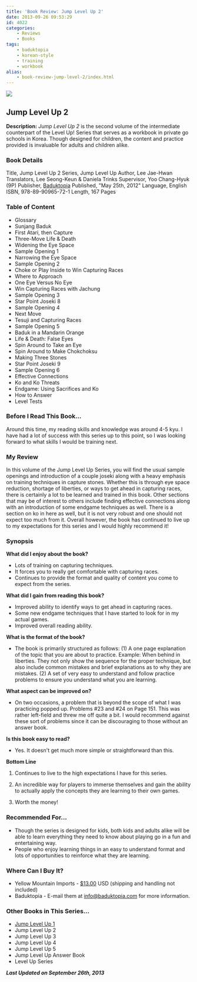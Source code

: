 ```yaml
---
title: 'Book Review: Jump Level Up 2'
date: 2013-09-26 09:53:29
id: 4022
categories:
	- Reviews
	- Books
tags:
	- baduktopia
	- korean-style
	- training
	- workbook
alias:
	- book-review-jump-level-2/index.html
---
```


![](/images/2013/09/jumplevelup2cover.jpg)

## Jump Level Up 2

**Description:** _Jump Level Up 2_ is the second volume of the intermediate counterpart of the Level Up! Series that serves as a workbook in private go schools in Korea. Though designed for children, the content and practice provided is invaluable for adults and children alike.

<!--more-->

### Book Details

Title, Jump Level Up 2
Series, Jump Level Up
Author, Lee Jae-Hwan
Translators, Lee Seong-Keun &amp; Daniela Trinks
Supervisor, Yoo Chang-Hyuk (9P)
Publisher, [Baduktopia](http://www.baduktopia.com)
Published, "May 25th, 2012"
Language, English
ISBN, 978-89-90965-72-1
Length, 167 Pages

### Table of Content

*   Glossary
*   Sunjang Baduk
*   First Atari, then Capture
*   Three-Move Life &amp; Death
*   Widening the Eye Space
*   Sample Opening 1
*   Narrowing the Eye Space
*   Sample Opening 2
*   Choke or Play Inside to Win Capturing Races
*   Where to Approach
*   One Eye Versus No Eye
*   Win Capturing Races with Jachung
*   Sample Opening 3
*   Star Point Joseki 8
*   Sample Opening 4
*   Next Move
*   Tesuji and Capturing Races
*   Sample Opening 5
*   Baduk in a Mandarin Orange
*   Life &amp; Death: False Eyes
*   Spin Around to Take an Eye
*   Spin Around to Make Chokchoksu
*   Making Three Stones
*   Star Point Joseki 9
*   Sample Opening 6
*   Effective Connections
*   Ko and Ko Threats
*   Endgame: Using Sacrifices and Ko
*   How to Answer
*   Level Tests

### Before I Read This Book...

Around this time, my reading skills and knowledge was around 4-5 kyu. I have had a lot of success with this series up to this point, so I was looking forward to what skills I would be training next.

### My Review

In this volume of the Jump Level Up Series, you will find the usual sample openings and introduction of a couple joseki along with a heavy emphasis on training techniques in capture stones. Whether this is through eye space reduction, shortage of liberties, or ways to get ahead in capturing races, there is certainly a lot to be learned and trained in this book. Other sections that may be of interest to others include finding effective connections along with an introduction of some endgame techniques as well. There is a section on ko in here as well, but it is not very robust and one should not expect too much from it. Overall however, the book has continued to live up to my expectations for this series and I would highly recommend it!

### Synopsis

**What did I enjoy about the book?**

*   Lots of training on capturing techniques.
*   It forces you to really get comfortable with capturing races.
*   Continues to provide the format and quality of content you come to expect from the series.

**What did I gain from reading this book?**

*   Improved ability to identify ways to get ahead in capturing races.
*   Some new endgame techniques that I have started to look for in my actual games.
*   Improved overall reading ability.

**What is the format of the book?**

*   The book is primarily structured as follows: (1) A one page explanation of the topic that you are about to practice. Example: When behind in liberties. They not only show the sequence for the proper technique, but also include common mistakes and brief explanations as to why they are mistakes. (2) A set of very easy to understand and follow practice problems to ensure you understand what you are learning.

**What aspect can be improved on?**

*   On two occasions, a problem that is beyond the scope of what I was practicing popped up. Problems #23 and #24 on Page 151. This was rather left-field and threw me off quite a bit. I would recommend against these sort of problems since it can be discouraging to those without an answer book.

**Is this book easy to read?**

*   Yes. It doesn't get much more simple or straightforward than this.

**Bottom Line**

1.  Continues to live to the high expectations I have for this series.

2.  An incredible way for players to immerse themselves and gain the ability to actually apply the concepts they are learning to their own games.

3.  Worth the money!

### Recommended For...

*   Though the series is designed for kids, both kids and adults alike will be able to learn everything they need to know about playing go in a fun and entertaining way.
*   People who enjoy learning things in an easy to understand format and lots of opportunities to reinforce what they are learning.

### Where Can I Buy It?

*   Yellow Mountain Imports - [$13.00](http://www.ymimports.com/p-2057-jump-level-up-2-8-6-kyu.aspx "Yellow Mountain Imports Purchase Link") USD (shipping and handling not included)
*   Baduktopia - E-mail them at info@baduktopia.com for more information.

### Other Books in This Series...

* [Jump Level Up 1](http://www.bengozen.com/book-review-jump-level-1/ "Book Review: Jump Level Up 1")
* Jump Level Up 2
* Jump Level Up 3
* Jump Level Up 4
* Jump Level Up 5
* Jump Level Up Answer Book
* Level Up Series

_**Last Updated on September 26th, 2013**_
